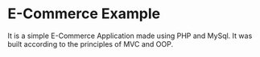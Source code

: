 # E-Commerce Example

It is a simple E-Commerce Application made using PHP and MySql. It was built according to the principles of MVC and OOP.


